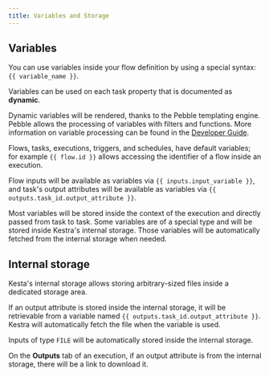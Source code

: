 ```yaml
---
title: Variables and Storage
---
```


## Variables

You can use variables inside your flow definition by using a special syntax: `{{ variable_name }}`.

Variables can be used on each task property that is documented as **dynamic**.

Dynamic variables will be rendered, thanks to the Pebble templating engine. Pebble allows the processing of variables with filters and functions. More information on variable processing can be found in the [Developer Guide](../05.developer-guide/03.variables/01.index.md).

Flows, tasks, executions, triggers, and schedules, have default variables; for example `{{ flow.id }}` allows accessing the identifier of a flow inside an execution.

Flow inputs will be available as variables via `{{ inputs.input_variable }}`, and task's output attributes will be available as variables via `{{ outputs.task_id.output_attribute }}`.

Most variables will be stored inside the context of the execution and directly passed from task to task. Some variables are of a special type and will be stored inside Kestra's internal storage. Those variables will be automatically fetched from the internal storage when needed.

## Internal storage

Kesta's internal storage allows storing arbitrary-sized files inside a dedicated storage area.

If an output attribute is stored inside the internal storage, it will be retrievable from a variable named `{{ outputs.task_id.output_attribute }}`. Kestra will automatically fetch the file when the variable is used.

Inputs of type `FILE` will be automatically stored inside the internal storage.

On the **Outputs** tab of an execution, if an output attribute is from the internal storage, there will be a link to download it.
